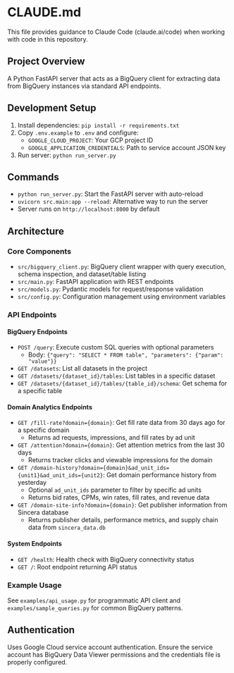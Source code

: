 # CLAUDE.md

This file provides guidance to Claude Code (claude.ai/code) when working with code in this repository.

## Project Overview

A Python FastAPI server that acts as a BigQuery client for extracting data from BigQuery instances via standard API endpoints.

## Development Setup

1. Install dependencies: `pip install -r requirements.txt`
2. Copy `.env.example` to `.env` and configure:
   - `GOOGLE_CLOUD_PROJECT`: Your GCP project ID
   - `GOOGLE_APPLICATION_CREDENTIALS`: Path to service account JSON key
3. Run server: `python run_server.py`

## Commands

- `python run_server.py`: Start the FastAPI server with auto-reload
- `uvicorn src.main:app --reload`: Alternative way to run the server
- Server runs on `http://localhost:8000` by default

## Architecture

### Core Components

- `src/bigquery_client.py`: BigQuery client wrapper with query execution, schema inspection, and dataset/table listing
- `src/main.py`: FastAPI application with REST endpoints
- `src/models.py`: Pydantic models for request/response validation  
- `src/config.py`: Configuration management using environment variables

### API Endpoints

#### BigQuery Endpoints
- `POST /query`: Execute custom SQL queries with optional parameters
  - Body: `{"query": "SELECT * FROM table", "parameters": {"param": "value"}}`
- `GET /datasets`: List all datasets in the project
- `GET /datasets/{dataset_id}/tables`: List tables in a specific dataset
- `GET /datasets/{dataset_id}/tables/{table_id}/schema`: Get schema for a specific table

#### Domain Analytics Endpoints
- `GET /fill-rate?domain={domain}`: Get fill rate data from 30 days ago for a specific domain
  - Returns ad requests, impressions, and fill rates by ad unit
- `GET /attention?domain={domain}`: Get attention metrics from the last 30 days
  - Returns tracker clicks and viewable impressions for the domain
- `GET /domain-history?domain={domain}&ad_unit_ids={unit1}&ad_unit_ids={unit2}`: Get domain performance history from yesterday
  - Optional `ad_unit_ids` parameter to filter by specific ad units
  - Returns bid rates, CPMs, win rates, fill rates, and revenue data
- `GET /domain-site-info?domain={domain}`: Get publisher information from Sincera database
  - Returns publisher details, performance metrics, and supply chain data from `sincera_data.db`

#### System Endpoints
- `GET /health`: Health check with BigQuery connectivity status
- `GET /`: Root endpoint returning API status

### Example Usage

See `examples/api_usage.py` for programmatic API client and `examples/sample_queries.py` for common BigQuery patterns.

## Authentication

Uses Google Cloud service account authentication. Ensure the service account has BigQuery Data Viewer permissions and the credentials file is properly configured.